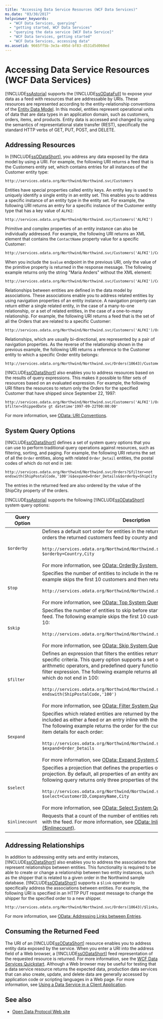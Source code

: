 ```yaml
---
title: "Accessing Data Service Resources (WCF Data Services)"
ms.date: "03/30/2017"
helpviewer_keywords: 
  - "WCF Data Services, querying"
  - "getting started, WCF Data Services"
  - "querying the data service [WCF Data Service]"
  - "WCF Data Services, getting started"
  - "WCF Data Services, accessing data"
ms.assetid: 9665ff5b-3e3a-495d-bf83-d531d5d060ed
---
```

# Accessing Data Service Resources (WCF Data Services)
[!INCLUDE[ssAstoria](../../../../includes/ssastoria-md.md)] supports the [!INCLUDE[ssODataFull](../../../../includes/ssodatafull-md.md)] to expose your data as a feed with resources that are addressable by URIs. These resources are represented according to the entity-relationship conventions of the [Entity Data Model](../../../../docs/framework/data/adonet/entity-data-model.md). In this model, entities represent operational units of data that are data types in an application domain, such as customers, orders, items, and products. Entity data is accessed and changed by using the semantics of representational state transfer (REST), specifically the standard HTTP verbs of GET, PUT, POST, and DELETE.  
  
## Addressing Resources  
 In [!INCLUDE[ssODataShort](../../../../includes/ssodatashort-md.md)], you address any data exposed by the data model by using a URI. For example, the following URI returns a feed that is the Customers entity set, which contains entries for all instances of the Customer entity type:  
  
```  
http://services.odata.org/Northwind/Northwind.svc/Customers  
```  
  
 Entities have special properties called entity keys. An entity key is used to uniquely identify a single entity in an entity set. This enables you to address a specific instance of an entity type in the entity set. For example, the following URI returns an entry for a specific instance of the Customer entity type that has a key value of `ALFKI`:  
  
```  
http://services.odata.org/Northwind/Northwind.svc/Customers('ALFKI')  
```  
  
 Primitive and complex properties of an entity instance can also be individually addressed. For example, the following URI returns an XML element that contains the `ContactName` property value for a specific Customer:  
  
```  
http://services.odata.org/Northwind/Northwind.svc/Customers('ALFKI')/ContactName  
```  
  
 When you include the `$value` endpoint in the previous URI, only the value of the primitive property is returned in the response message. The following example returns only the string "Maria Anders" without the XML element:  
  
```  
http://services.odata.org/Northwind/Northwind.svc/Customers('ALFKI')/ContactName/$value  
```  
  
 Relationships between entities are defined in the data model by associations. These associations enable you to address related entities by using navigation properties of an entity instance. A navigation property can return either a single related entity, in the case of a many-to-one relationship, or a set of related entities, in the case of a one-to-many relationship. For example, the following URI returns a feed that is the set of all the Orders that are related to a specific Customer:  
  
```  
http://services.odata.org/Northwind/Northwind.svc/Customers('ALFKI')/Orders  
```  
  
 Relationships, which are usually bi-directional, are represented by a pair of navigation properties. As the reverse of the relationship shown in the previous example, the following URI returns a reference to the Customer entity to which a specific Order entity belongs:  
  
```  
http://services.odata.org/Northwind/Northwind.svc/Orders(10643)/Customer  
```  
  
 [!INCLUDE[ssODataShort](../../../../includes/ssodatashort-md.md)] also enables you to address resources based on the results of query expressions. This makes it possible to filter sets of resources based on an evaluated expression. For example, the following URI filters the resources to return only the Orders for the specified Customer that have shipped since September 22, 1997:  
  
```  
http://services.odata.org/Northwind/Northwind.svc/Customers('ALFKI')/Orders?$filter=ShippedDate gt datetime'1997-09-22T00:00:00'  
```  
  
 For more information, see [OData: URI Conventions](https://go.microsoft.com/fwlink/?LinkId=185564).  
  
## System Query Options  
 [!INCLUDE[ssODataShort](../../../../includes/ssodatashort-md.md)] defines a set of system query options that you can use to perform traditional query operations against resources, such as filtering, sorting, and paging. For example, the following URI returns the set of all the `Order` entities, along with related `Order_Detail` entities, the postal codes of which do not end in `100`:  
  
```  
http://services.odata.org/Northwind/Northwind.svc/Orders?$filter=not endswith(ShipPostalCode,'100')&$expand=Order_Details&$orderby=ShipCity  
```  
  
 The entries in the returned feed are also ordered by the value of the ShipCity property of the orders.  
  
 [!INCLUDE[ssAstoria](../../../../includes/ssastoria-md.md)] supports the following [!INCLUDE[ssODataShort](../../../../includes/ssodatashort-md.md)] system query options:  
  
|Query Option|Description|  
|------------------|-----------------|  
|`$orderby`|Defines a default sort order for entities in the returned feed. The following query orders the returned customers feed by county and city:<br /><br /> `http://services.odata.org/Northwind/Northwind.svc/Customers?$orderby=Country,City`<br /><br /> For more information, see [OData: OrderBy System Query Option ($orderby)](https://go.microsoft.com/fwlink/?LinkId=186968).|  
|`$top`|Specifies the number of entities to include in the returned feed. The following example skips the first 10 customers and then returns the next 10:<br /><br /> `http://services.odata.org/Northwind/Northwind.svc/Customers?$skip=10&$top=10`<br /><br /> For more information, see [OData: Top System Query Option ($top)](https://go.microsoft.com/fwlink/?LinkId=186969).|  
|`$skip`|Specifies the number of entities to skip before starting to return entities in the feed. The following example skips the first 10 customers and then returns the next 10:<br /><br /> `http://services.odata.org/Northwind/Northwind.svc/Customers?$skip=10&$top=10`<br /><br /> For more information, see [OData: Skip System Query Option ($skip)](https://go.microsoft.com/fwlink/?LinkId=186971).|  
|`$filter`|Defines an expression that filters the entities returned in the feed based on specific criteria. This query option supports a set of logical comparison operators, arithmetic operators, and predefined query functions that are used to evaluate the filter expression. The following example returns all orders the postal codes of which do not end in 100:<br /><br /> `http://services.odata.org/Northwind/Northwind.svc/Orders?$filter=not endswith(ShipPostalCode,'100')`<br /><br /> For more information, see [OData: Filter System Query Option ($filter)](https://go.microsoft.com/fwlink/?LinkId=186972).|  
|`$expand`|Specifies which related entities are returned by the query. Related entities are included as either a feed or an entry inline with the entity returned by the query. The following example returns the order for the customer 'ALFKI' along with the item details for each order:<br /><br /> `http://services.odata.org/Northwind/Northwind.svc/Customers('ALFKI')/Orders?$expand=Order_Details`<br /><br /> For more information, see [OData: Expand System Query Option ($expand)](https://go.microsoft.com/fwlink/?LinkId=186973).|  
|`$select`|Specifies a projection that defines the properties of the entity are returned in the projection. By default, all properties of an entity are returned in a feed. The following query returns only three properties of the `Customer` entity:<br /><br /> `http://services.odata.org/Northwind/Northwind.svc/Customers?$select=CustomerID,CompanyName,City`<br /><br /> For more information, see [OData: Select System Query Option ($select)](https://go.microsoft.com/fwlink/?LinkID=186076).|  
|`$inlinecount`|Requests that a count of the number of entities returned in the feed be included with the feed. For more information, see [OData: Inlinecount System Query Option ($inlinecount)](https://go.microsoft.com/fwlink/?LinkId=186975).|  
  
## Addressing Relationships  
 In addition to addressing entity sets and entity instances, [!INCLUDE[ssODataShort](../../../../includes/ssodatashort-md.md)] also enables you to address the associations that represent relationships between entities. This functionality is required to be able to create or change a relationship between two entity instances, such as the shipper that is related to a given order in the Northwind sample database. [!INCLUDE[ssODataShort](../../../../includes/ssodatashort-md.md)] supports a `$link` operator to specifically address the associations between entities. For example, the following URI is specified in an HTTP PUT request message to change the shipper for the specified order to a new shipper.  
  
```  
http://services.odata.org/Northwind/Northwind.svc/Orders(10643)/$links/Shipper  
```  
  
 For more information, see [OData: Addressing Links between Entries](https://go.microsoft.com/fwlink/?LinkId=187351).  
  
## Consuming the Returned Feed  
 The URI of an [!INCLUDE[ssODataShort](../../../../includes/ssodatashort-md.md)] resource enables you to address entity data exposed by the service. When you enter a URI into the address field of a Web browser, a [!INCLUDE[ssODataShort](../../../../includes/ssodatashort-md.md)] feed representation of the requested resource is returned. For more information, see the [WCF Data Services Quickstart](../../../../docs/framework/data/wcf/quickstart-wcf-data-services.md). Although a Web browser may be useful for testing that a data service resource returns the expected data, production data services that can also create, update, and delete data are generally accessed by application code or scripting languages in a Web page. For more information, see [Using a Data Service in a Client Application](../../../../docs/framework/data/wcf/using-a-data-service-in-a-client-application-wcf-data-services.md).  
  
## See also
- [Open Data Protocol Web site](https://go.microsoft.com/fwlink/?LinkID=182204)
